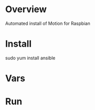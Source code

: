 # Overview

Automated install of Motion for Raspbian


# Install

sudo yum install ansible


# Vars


# Run
